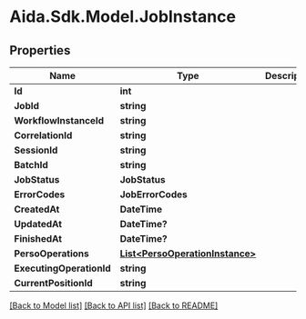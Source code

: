 # Aida.Sdk.Model.JobInstance

## Properties

Name | Type | Description | Notes
------------ | ------------- | ------------- | -------------
**Id** | **int** |  | [optional] 
**JobId** | **string** |  | [optional] 
**WorkflowInstanceId** | **string** |  | [optional] 
**CorrelationId** | **string** |  | [optional] 
**SessionId** | **string** |  | [optional] 
**BatchId** | **string** |  | [optional] 
**JobStatus** | **JobStatus** |  | [optional] 
**ErrorCodes** | **JobErrorCodes** |  | [optional] 
**CreatedAt** | **DateTime** |  | [optional] 
**UpdatedAt** | **DateTime?** |  | [optional] 
**FinishedAt** | **DateTime?** |  | [optional] 
**PersoOperations** | [**List&lt;PersoOperationInstance&gt;**](PersoOperationInstance.md) |  | [optional] 
**ExecutingOperationId** | **string** |  | [optional] 
**CurrentPositionId** | **string** |  | [optional] 

[[Back to Model list]](../README.md#documentation-for-models) [[Back to API list]](../README.md#documentation-for-api-endpoints) [[Back to README]](../README.md)

